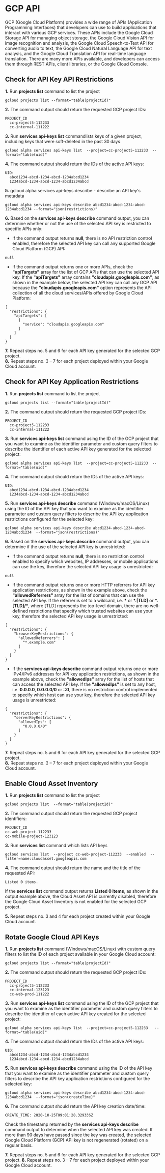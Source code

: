 # **GCP API**

GCP (Google Cloud Platform) provides a wide range of APIs (Application Programming Interfaces) that developers can use to build applications that interact with various GCP services. These APIs include the Google Cloud Storage API for managing object storage, the Google Cloud Vision API for image recognition and analysis, the Google Cloud Speech-to-Text API for converting audio to text, the Google Cloud Natural Language API for text analysis, and the Google Cloud Translation API for real-time language translation. There are many more APIs available, and developers can access them through REST APIs, client libraries, or the Google Cloud Console.

## **Check for API Key API Restrictions**

**1.** Run **projects list** command to list the project

```
gcloud projects list --format="table(projectId)"
```

**2.** The command output should return the requested GCP project IDs:

```
PROJECT_ID
  cc-project5-112233
  cc-internal-111222
```

**3.** Run **services api-keys list** commandlists keys of a given project, including keys that were soft-deleted in the past 30 days

```
gcloud alpha services api-keys list  --project=cc-project5-112233  --format="table(uid)"
```

**4.** The command output should return the IDs of the active API keys:

```
UID:
  abcd1234-abcd-1234-abcd-1234abcd1234
  1234abcd-1234-abcd-1234-abcd1234abcd
```

**5.** gcloud alpha services api-keys describe - describe an API key's metadata

```
gcloud alpha services api-keys describe abcd1234-abcd-1234-abcd-1234abcd1234 --format="json(restrictions)"
```

**6.** Based on the **services api-keys describe** command output, you can determine whether or not the use of the selected API key is restricted to specific APIs only:

* If the command output returns **null**, there is no API restriction control enabled, therefore the selected API key can call any supported Google Cloud Platform (GCP) API:

```
null
```

* If the command output returns one or more APIs, check the **"apiTargets"** array for the list of GCP APIs that can use the selected API key. If the **"apiTargets"** array contains **"cloudapis.googleapis.com"**, as shown in the example below, the selected API key can call any GCP API because the **"cloudapis.googleapis.com"** option represents the API collection of all the cloud services/APIs offered by Google Cloud Platform:

```
{
  "restrictions": {
    "apiTargets": [
      {
        "service": "cloudapis.googleapis.com"
      }
    ]
  }
}
```

**7.** Repeat steps no. 5 and 6 for each API key generated for the selected GCP project.  
**8.** Repeat steps no. 3 – 7 for each project deployed within your Google Cloud account.

## **Check for API Key Application Restrictions**

**1.** Run **projects list** command to list the project

```
gcloud projects list --format="table(projectId)"
```

**2.** The command output should return the requested GCP project IDs:

```
PROJECT_ID
  cc-project5-112233
  cc-internal-111222
```

**3.** Run **services api-keys list** command  using the ID of the GCP project that you want to examine as the identifier parameter and custom query filters to describe the identifier of each active API key generated for the selected project:

```
gcloud alpha services api-keys list  --project=cc-project5-112233  --format="table(uid)"
```

**4.** The command output should return the IDs of the active API keys:

```
UID:
  abcd1234-abcd-1234-abcd-1234abcd1234
  1234abcd-1234-abcd-1234-abcd1234abcd
```

**5.** Run **services api-keys describe** command (Windows/macOS/Linux) using the ID of the API key that you want to examine as the identifier parameter and custom query filters to describe the API key application restrictions configured for the selected key:

```
gcloud alpha services api-keys describe abcd1234-abcd-1234-abcd-1234abcd1234  --format="json(restrictions)"
```

**6.** Based on the **services api-keys describe** command output, you can determine if the use of the selected API key is unrestricted:

* If the command output returns **null**, there is no restriction control enabled to specify which websites, IP addresses, or mobile applications can use the key, therefore the selected API key usage is unrestricted:

```
null
```

* If the command output returns one or more HTTP referrers for API key application restrictions, as shown in the example above, check the **"allowedReferrers"** array for the list of domains that can use the selected API key. If the referrer is set to a wildcard, i.e. **\*** or **\*.\[TLD]** or **\*.\[TLD]/\***, where \[TLD] represents the top-level domain, there are no well-defined restrictions that specify which trusted websites can use your key, therefore the selected API key usage is unrestricted:

```
{
  "restrictions": {
    "browserKeyRestrictions": {
      "allowedReferrers": [
        "*.example.com"
      ]
    }
  }
}
```

* If the **services api-keys describe** command output returns one or more IPv4/IPv6 addresses for API key application restrictions, as shown in the example above, check the **"allowedIps"** array for the list of hosts that can access the selected API key. If the **"allowedIps"** is set to any host, i.e. **0.0.0.0, 0.0.0.0/0** or **::0**, there is no restriction control implemented to specify which host can use your key, therefore the selected API key usage is unrestricted:

```
{
  "restrictions": {
    "serverKeyRestrictions": {
      "allowedIps": [
        "0.0.0.0/0"
      ]
    }
  }
}
```

**7.** Repeat steps no. 5 and 6 for each API key generated for the selected GCP project.  
**8.** Repeat steps no. 3 – 7 for each project deployed within your Google Cloud account.

## **Enable Cloud Asset Inventory**

**1.** Run **projects list** command to list the project

```
gcloud projects list  --format="table(projectId)"
```

**2.** The command output should return the requested GCP project identifiers:

```
PROJECT_ID
cc-web-project-112233
cc-mobile-project-123123
```

**3.** Run **services list** command which lists API keys

```
gcloud services list  --project cc-web-project-112233  --enabled  --filter=name:cloudasset.googleapis.com
```

**4.** The command output should return the name and the title of the requested API:

```
Listed 0 items.
```

If the **services list** command output returns **Listed 0 items**, as shown in the output example above, the Cloud Asset API is currently disabled, therefore the Google Cloud Asset Inventory is not enabled for the selected GCP project.

**5.** Repeat steps no. 3 and 4 for each project created within your Google Cloud account.

## **Rotate Google Cloud API Keys**

**1.** Run **projects list** command (Windows/macOS/Linux) with custom query filters to list the ID of each project available in your Google Cloud account:

```
gcloud projects list --format="table(projectId)"
```

**2.** The command output should return the requested GCP project IDs:

```
PROJECT_ID
  cc-project5-112233
  cc-internal-123123
  cc-web-prod-111222
```

**3.** Run **services api-keys list** command  using the ID of the GCP project that you want to examine as the identifier parameter and custom query filters to describe the identifier of each active API key created for the selected project:

```
gcloud alpha services api-keys list  --project=cc-project5-112233   --format="table(uid)"
```

**4.** The command output should return the IDs of the active API keys:

```
UID:
  abcd1234-abcd-1234-abcd-1234abcd1234
  1234abcd-1234-abcd-1234-abcd1234abcd
```

**5.** Run **services api-keys describe** command  using the ID of the API key that you want to examine as the identifier parameter and custom query filters to describe the API key application restrictions configured for the selected key:

```
gcloud alpha services api-keys describe abcd1234-abcd-1234-abcd-1234abcd1234  --format="json(createTime)"
```

**6.** The command output should return the API key creation date/time:

```
CREATE_TIME: 2020-10-25T09:01:20.329336Z
```

Check the timestamp returned by the **services api-keys describe** command output to determine when the selected API key was created. If more than 90 days have passed since the key was created, the selected Google Cloud Platform (GCP) API key is not regenerated (rotated) on a regular basis.

**7.** Repeat steps no. 5 and 6 for each API key generated for the selected GCP project.
**8.** Repeat steps no. 3 – 7 for each project deployed within your Google Cloud account.

